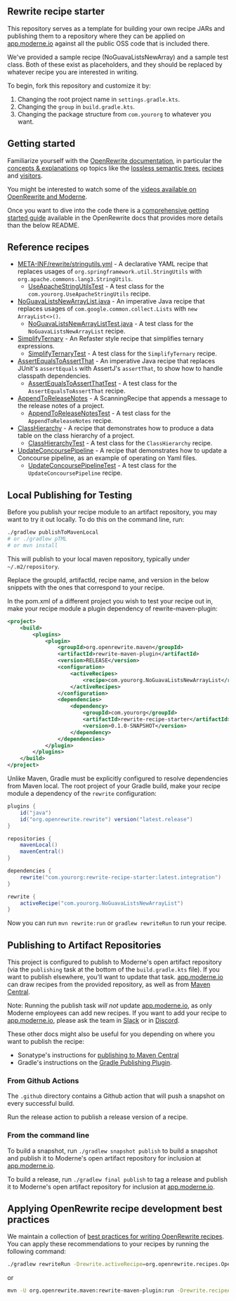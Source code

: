 ## Rewrite recipe starter

This repository serves as a template for building your own recipe JARs and publishing them to a repository where they can be applied on [app.moderne.io](https://app.moderne.io) against all the public OSS code that is included there.

We've provided a sample recipe (NoGuavaListsNewArray) and a sample test class. Both of these exist as placeholders, and they should be replaced by whatever recipe you are interested in writing.

To begin, fork this repository and customize it by:

1. Changing the root project name in `settings.gradle.kts`.
2. Changing the `group` in `build.gradle.kts`.
3. Changing the package structure from `com.yourorg` to whatever you want.

## Getting started

Familiarize yourself with the [OpenRewrite documentation](https://docs.openrewrite.org/), in particular the [concepts & explanations](https://docs.openrewrite.org/concepts-explanations) op topics like the [lossless semantic trees](https://docs.openrewrite.org/concepts-explanations/lossless-semantic-trees), [recipes](https://docs.openrewrite.org/concepts-explanations/recipes) and [visitors](https://docs.openrewrite.org/concepts-explanations/visitors).

You might be interested to watch some of the [videos available on OpenRewrite and Moderne](https://www.youtube.com/@moderne-auto-remediation).

Once you want to dive into the code there is a [comprehensive getting started guide](https://docs.openrewrite.org/authoring-recipes/recipe-development-environment)
available in the OpenRewrite docs that provides more details than the below README.

## Reference recipes

* [META-INF/rewrite/stringutils.yml](./src/main/resources/META-INF/rewrite/stringutils.yml) - A declarative YAML recipe that replaces usages of `org.springframework.util.StringUtils` with `org.apache.commons.lang3.StringUtils`.
  - [UseApacheStringUtilsTest](src/test/java/org/philzen/oss/UseApacheStringUtilsTest.java) - A test class for the `com.yourorg.UseApacheStringUtils` recipe.
* [NoGuavaListsNewArrayList.java](src/main/java/org/philzen/oss/NoGuavaListsNewArrayList.java) - An imperative Java recipe that replaces usages of `com.google.common.collect.Lists` with `new ArrayList<>()`.
  - [NoGuavaListsNewArrayListTest.java](src/test/java/org/philzen/oss/NoGuavaListsNewArrayListTest.java) - A test class for the `NoGuavaListsNewArrayList` recipe.
* [SimplifyTernary](src/main/java/org/philzen/oss/SimplifyTernary.java) - An Refaster style recipe that simplifies ternary expressions.
  - [SimplifyTernaryTest](src/test/java/org/philzen/oss/SimplifyTernaryTest.java) - A test class for the `SimplifyTernary` recipe.
* [AssertEqualsToAssertThat](src/main/java/org/philzen/oss/AssertEqualsToAssertThat.java) - An imperative Java recipe that replaces JUnit's `assertEquals` with AssertJ's `assertThat`, to show how to handle classpath dependencies.
  - [AssertEqualsToAssertThatTest](src/test/java/org/philzen/oss/AssertEqualsToAssertThatTest.java) - A test class for the `AssertEqualsToAssertThat` recipe.
* [AppendToReleaseNotes](src/main/java/org/philzen/oss/AppendToReleaseNotes.java) - A ScanningRecipe that appends a message to the release notes of a project.
  - [AppendToReleaseNotesTest](src/test/java/org/philzen/oss/AppendToReleaseNotesTest.java) - A test class for the `AppendToReleaseNotes` recipe.
* [ClassHierarchy](src/main/java/org/philzen/oss/ClassHierarchy.java) - A recipe that demonstrates how to produce a data table on the class hierarchy of a project.
  - [ClassHierarchyTest](src/test/java/org/philzen/oss/ClassHierarchyTest.java) - A test class for the `ClassHierarchy` recipe.
* [UpdateConcoursePipeline](src/main/java/org/philzen/oss/UpdateConcoursePipeline.java) - A recipe that demonstrates how to update a Concourse pipeline, as an example of operating on Yaml files.
  - [UpdateConcoursePipelineTest](src/test/java/org/philzen/oss/UpdateConcoursePipelineTest.java) - A test class for the `UpdateConcoursePipeline` recipe.

## Local Publishing for Testing

Before you publish your recipe module to an artifact repository, you may want to try it out locally.
To do this on the command line, run:
```bash
./gradlew publishToMavenLocal
# or ./gradlew pTML
# or mvn install
```
This will publish to your local maven repository, typically under `~/.m2/repository`.

Replace the groupId, artifactId, recipe name, and version in the below snippets with the ones that correspond to your recipe.

In the pom.xml of a different project you wish to test your recipe out in, make your recipe module a plugin dependency of rewrite-maven-plugin:
```xml
<project>
    <build>
        <plugins>
            <plugin>
                <groupId>org.openrewrite.maven</groupId>
                <artifactId>rewrite-maven-plugin</artifactId>
                <version>RELEASE</version>
                <configuration>
                    <activeRecipes>
                        <recipe>com.yourorg.NoGuavaListsNewArrayList</recipe>
                    </activeRecipes>
                </configuration>
                <dependencies>
                    <dependency>
                        <groupId>com.yourorg</groupId>
                        <artifactId>rewrite-recipe-starter</artifactId>
                        <version>0.1.0-SNAPSHOT</version>
                    </dependency>
                </dependencies>
            </plugin>
        </plugins>
    </build>
</project>
```

Unlike Maven, Gradle must be explicitly configured to resolve dependencies from Maven local.
The root project of your Gradle build, make your recipe module a dependency of the `rewrite` configuration:

```groovy
plugins {
    id("java")
    id("org.openrewrite.rewrite") version("latest.release")
}

repositories {
    mavenLocal()
    mavenCentral()
}

dependencies {
    rewrite("com.yourorg:rewrite-recipe-starter:latest.integration")
}

rewrite {
    activeRecipe("com.yourorg.NoGuavaListsNewArrayList")
}
```

Now you can run `mvn rewrite:run` or `gradlew rewriteRun` to run your recipe.

## Publishing to Artifact Repositories

This project is configured to publish to Moderne's open artifact repository (via the `publishing` task at the bottom of
the `build.gradle.kts` file). If you want to publish elsewhere, you'll want to update that task.
[app.moderne.io](https://app.moderne.io) can draw recipes from the provided repository, as well as from [Maven Central](https://search.maven.org).

Note:
Running the publish task _will not_ update [app.moderne.io](https://app.moderne.io), as only Moderne employees can
add new recipes. If you want to add your recipe to [app.moderne.io](https://app.moderne.io), please ask the
team in [Slack](https://join.slack.com/t/rewriteoss/shared_invite/zt-nj42n3ea-b~62rIHzb3Vo0E1APKCXEA) or in [Discord](https://discord.gg/xk3ZKrhWAb).

These other docs might also be useful for you depending on where you want to publish the recipe:

* Sonatype's instructions for [publishing to Maven Central](https://maven.apache.org/repository/guide-central-repository-upload.html)
* Gradle's instructions on the [Gradle Publishing Plugin](https://docs.gradle.org/current/userguide/publishing\_maven.html).

### From Github Actions

The `.github` directory contains a Github action that will push a snapshot on every successful build.

Run the release action to publish a release version of a recipe.

### From the command line

To build a snapshot, run `./gradlew snapshot publish` to build a snapshot and publish it to Moderne's open artifact repository for inclusion at [app.moderne.io](https://app.moderne.io).

To build a release, run `./gradlew final publish` to tag a release and publish it to Moderne's open artifact repository for inclusion at [app.moderne.io](https://app.moderne.io).


## Applying OpenRewrite recipe development best practices

We maintain a collection of [best practices for writing OpenRewrite recipes](https://docs.openrewrite.org/recipes/recipes/openrewritebestpractices).
You can apply these recommendations to your recipes by running the following command:
```bash
./gradlew rewriteRun -Drewrite.activeRecipe=org.openrewrite.recipes.OpenRewriteBestPractices
```
or
```bash
mvn -U org.openrewrite.maven:rewrite-maven-plugin:run -Drewrite.recipeArtifactCoordinates=org.openrewrite.recipe:rewrite-recommendations:RELEASE -Drewrite.activeRecipes=org.openrewrite.recipes.OpenRewriteBestPractices
```